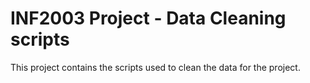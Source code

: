 # INF2003 Project - Data Cleaning scripts

This project contains the scripts used to clean the data for the project.
